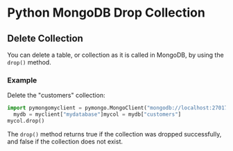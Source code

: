 
Python MongoDB Drop Collection
==============================


Delete Collection
-----------------


You can delete a table, or collection as it is called in MongoDB, by using 
the `drop()` method.



### Example


Delete the "customers" collection:



```python
import pymongomyclient = pymongo.MongoClient("mongodb://localhost:27017/")
  mydb = myclient["mydatabase"]mycol = mydb["customers"]
mycol.drop()
```


The `drop()` method returns true if the collection was dropped successfully, 
and false if the collection does not exist.


